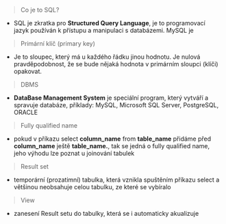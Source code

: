 > Co je to SQL?
- SQL je zkratka pro __Structured Query Language__, je to programovací jazyk používán k přístupu a manipulaci s databázemi. MySQL je 
> Primární klíč (primary key)
- Je to sloupec, který má u každého řádku jinou hodnotu. Je nulová pravděpodobnost, že se bude nějaká hodnota v primárním sloupci (klíči) opakovat.
> DBMS
- __DataBase Management System__ je speciální program, který vytváří a spravuje databáze, příklady: MySQL, Microsoft SQL Server, PostgreSQL, ORACLE
> Fully qualified name
- pokud v příkazu select __column_name__ from __table_name__ přidáme před __column_name__ ještě __table_name.__, tak se jedná o fully qualified name, jeho výhodu lze poznat u joinování tabulek
> Result set
- temporární (prozatimní) tabulka, která vznikla spuštěním příkazu select a většinou neobsahuje celou tabulku, ze které se vybíralo
> View
- zanesení Result setu do tabulky, která se i automaticky akualizuje
